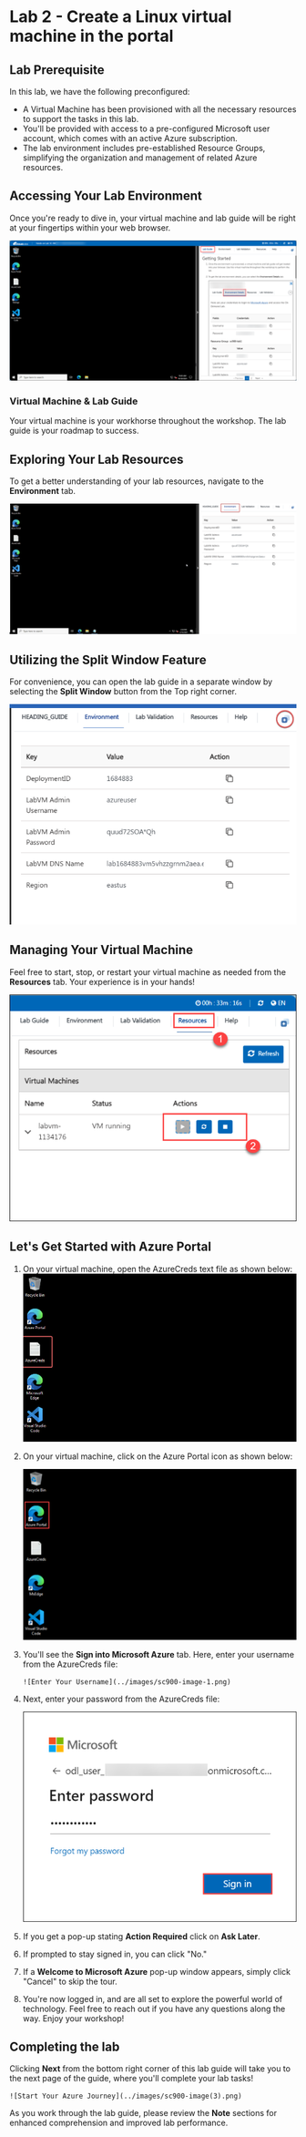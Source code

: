 # Lab 2 - Create a Linux virtual machine in the portal

## Lab Prerequisite

In this lab, we have the following preconfigured:

- A Virtual Machine has been provisioned with all the necessary resources to support the tasks in this lab. 
- You'll be provided with access to a pre-configured Microsoft user account, which comes with an active Azure subscription. 
- The lab environment includes pre-established Resource Groups, simplifying the organization and management of related Azure resources.

## Accessing Your Lab Environment
 
Once you're ready to dive in, your virtual machine and lab guide will be right at your fingertips within your web browser.
 
  ![Access Your VM and Lab Guide](../images/labguide.png)

### Virtual Machine & Lab Guide
 
Your virtual machine is your workhorse throughout the workshop. The lab guide is your roadmap to success.
 
## Exploring Your Lab Resources
 
To get a better understanding of your lab resources, navigate to the **Environment** tab.
 
  ![Explore Lab Resources](../images/env.png)
 
## Utilizing the Split Window Feature
 
For convenience, you can open the lab guide in a separate window by selecting the **Split Window** button from the Top right corner.
 
  ![Use the Split Window Feature](../images/spl.png)
 
## Managing Your Virtual Machine
 
Feel free to start, stop, or restart your virtual machine as needed from the **Resources** tab. Your experience is in your hands!
 
  ![Manage Your Virtual Machine](../images/res.png)
 
## Let's Get Started with Azure Portal
 
1. On your virtual machine, open the AzureCreds text file as shown below:
   ![Open AzureCreds document](../images/creds.png)  

2. On your virtual machine, click on the Azure Portal icon as shown below:
 
   ![Launch Azure Portal](../images/sc900-image(1).png)

3. You'll see the **Sign into Microsoft Azure** tab. Here, enter your username from the AzureCreds file:
  
       ![Enter Your Username](../images/sc900-image-1.png)
 
4. Next, enter your password from the AzureCreds file:
  
      ![Enter Your Password](../images/sc900-image-2.png)
 
5. If you get a pop-up stating **Action Required** click on **Ask Later**.

6. If prompted to stay signed in, you can click "No."
 
7. If a **Welcome to Microsoft Azure** pop-up window appears, simply click "Cancel" to skip the tour.
8. You're now logged in, and are all set to explore the powerful world of technology. Feel free to reach out if you have any questions along the way. Enjoy your workshop!

## Completing the lab

Clicking **Next** from the bottom right corner of this lab guide will take you to the next page of the guide, where you'll complete your lab tasks!
 
    ![Start Your Azure Journey](../images/sc900-image(3).png)

As you work through the lab guide, please review the **Note** sections for enhanced comprehension and improved lab performance.
